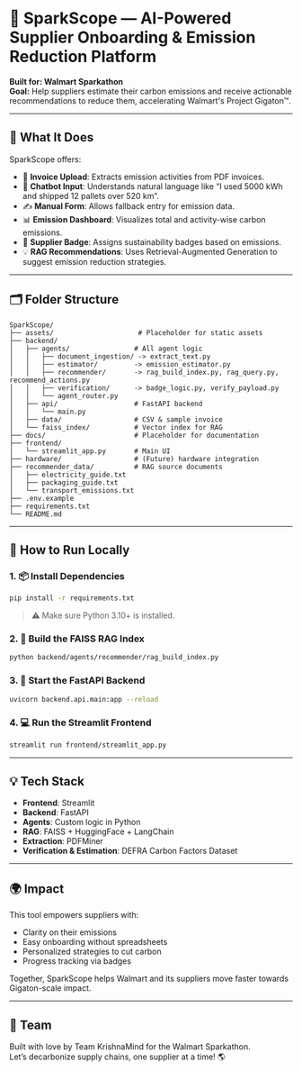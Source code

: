 # 🌱 SparkScope — AI-Powered Supplier Onboarding & Emission Reduction Platform

**Built for: Walmart Sparkathon**  
**Goal:** Help suppliers estimate their carbon emissions and receive actionable recommendations to reduce them, accelerating Walmart's Project Gigaton™.

---

## 🧠 What It Does

SparkScope offers:
- 📄 **Invoice Upload**: Extracts emission activities from PDF invoices.
- 🧠 **Chatbot Input**: Understands natural language like “I used 5000 kWh and shipped 12 pallets over 520 km”.
- ✍️ **Manual Form**: Allows fallback entry for emission data.
- 📊 **Emission Dashboard**: Visualizes total and activity-wise carbon emissions.
- 🏅 **Supplier Badge**: Assigns sustainability badges based on emissions.
- 💡 **RAG Recommendations**: Uses Retrieval-Augmented Generation to suggest emission reduction strategies.

---

## 🗂️ Folder Structure

```
SparkScope/
├── assets/                     # Placeholder for static assets
├── backend/
│   ├── agents/                # All agent logic
│   │   ├── document_ingestion/ -> extract_text.py
│   │   ├── estimator/         -> emission_estimator.py
│   │   ├── recommender/       -> rag_build_index.py, rag_query.py, recommend_actions.py
│   │   ├── verification/      -> badge_logic.py, verify_payload.py
│   │   └── agent_router.py
│   ├── api/                   # FastAPI backend
│   │   └── main.py
│   ├── data/                  # CSV & sample invoice
│   └── faiss_index/           # Vector index for RAG
├── docs/                      # Placeholder for documentation
├── frontend/
│   └── streamlit_app.py       # Main UI
├── hardware/                  # (Future) hardware integration
├── recommender_data/          # RAG source documents
│   ├── electricity_guide.txt
│   ├── packaging_guide.txt
│   └── transport_emissions.txt
├── .env.example
├── requirements.txt
└── README.md
```

---

## 🚀 How to Run Locally

### 1. 📦 Install Dependencies

```bash
pip install -r requirements.txt
```

> ⚠️ Make sure Python 3.10+ is installed.

### 2. 🧠 Build the FAISS RAG Index

```bash
python backend/agents/recommender/rag_build_index.py
```

### 3. 🔧 Start the FastAPI Backend

```bash
uvicorn backend.api.main:app --reload
```

### 4. 💻 Run the Streamlit Frontend

```bash
streamlit run frontend/streamlit_app.py
```

---

## 💡 Tech Stack

- **Frontend**: Streamlit
- **Backend**: FastAPI
- **Agents**: Custom logic in Python
- **RAG**: FAISS + HuggingFace + LangChain
- **Extraction**: PDFMiner
- **Verification & Estimation**: DEFRA Carbon Factors Dataset

---

## 🌍 Impact

This tool empowers suppliers with:
- Clarity on their emissions
- Easy onboarding without spreadsheets
- Personalized strategies to cut carbon
- Progress tracking via badges

Together, SparkScope helps Walmart and its suppliers move faster towards Gigaton-scale impact.

---

## 🤝 Team

Built with love by Team KrishnaMind for the Walmart Sparkathon.  
Let’s decarbonize supply chains, one supplier at a time! 🌎

